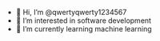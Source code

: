 - 👋 Hi, I’m @qwertyqwerty1234567
- 👀 I’m interested in software development
- 🌱 I’m currently learning machine learning


<!---
qwertyqwerty1234567/qwertyqwerty1234567 is a ✨ special ✨ repository because its `README.md` (this file) appears on your GitHub profile.
You can click the Preview link to take a look at your changes.
--->
